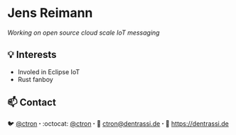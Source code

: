 # Jens Reimann

*Working on open source cloud scale IoT messaging*

## 💡 Interests

* Involed in Eclipse IoT
* Rust fanboy

## 📫 Contact

:bird: [@ctron](https://twitter.com/ctron) ꞏ
:octocat: [@ctron](https://github.com/ctron) ꞏ
:incoming_envelope: ctron@dentrassi.de ꞏ
:link:  https://dentrassi.de

<!--
**ctron/ctron** is a ✨ _special_ ✨ repository because its `README.md` (this file) appears on your GitHub profile.

Here are some ideas to get you started:

- 🔭 I’m currently working on ...
- 🌱 I’m currently learning ...
- 👯 I’m looking to collaborate on ...
- 🤔 I’m looking for help with ...
- 💬 Ask me about ...
- 📫 How to reach me: ...
- 😄 Pronouns: ...
- ⚡ Fun fact: ...
-->
